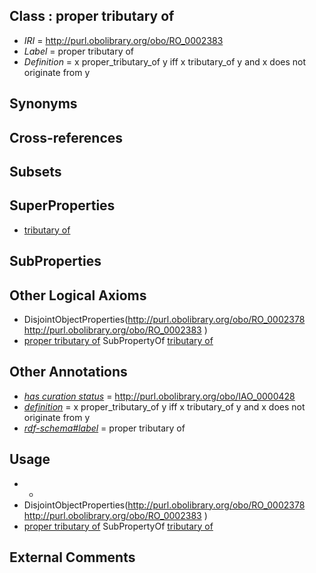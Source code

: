 
## Class : proper tributary of

 * *IRI* = http://purl.obolibrary.org/obo/RO_0002383
 * *Label* = proper tributary of
 * *Definition* = x proper_tributary_of y iff x tributary_of y and x does not originate from y

## Synonyms


## Cross-references


## Subsets


## SuperProperties

 * [tributary of](../../RO/76/RO_0002376.md)

## SubProperties


## Other Logical Axioms

 * DisjointObjectProperties(<http://purl.obolibrary.org/obo/RO_0002378> <http://purl.obolibrary.org/obo/RO_0002383> )
 * [proper tributary of](../../RO/83/RO_0002383.md) SubPropertyOf [tributary of](../../RO/76/RO_0002376.md)

## Other Annotations

 * *[has curation status](../../IAO/14/IAO_0000114.md)* = http://purl.obolibrary.org/obo/IAO_0000428
 * *[definition](../../IAO/15/IAO_0000115.md)* = x proper_tributary_of y iff x tributary_of y and x does not originate from y
 * *[rdf-schema#label](../../el/rdf-schema#label.md)* = proper tributary of

## Usage

 * -
 * DisjointObjectProperties(<http://purl.obolibrary.org/obo/RO_0002378> <http://purl.obolibrary.org/obo/RO_0002383> )
 * [proper tributary of](../../RO/83/RO_0002383.md) SubPropertyOf [tributary of](../../RO/76/RO_0002376.md)

## External Comments

